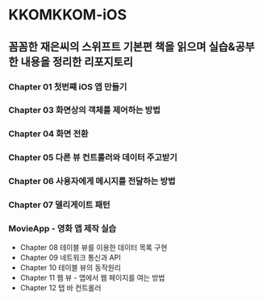 # KKOMKKOM-iOS
꼼꼼한 재은씨의 스위프트 기본편 책을 읽으며 실습&amp;공부한 내용을 정리한 리포지토리
---

### Chapter 01 첫번쨰 iOS 앱 만들기
### Chapter 03 화면상의 객체를 제어하는 방법
### Chapter 04 화면 전환
### Chapter 05 다른 뷰 컨트롤러와 데이터 주고받기
### Chapter 06 사용자에게 메시지를 전달하는 방법
### Chapter 07 델리게이트 패턴
### MovieApp - 영화 앱 제작 실습
- Chapter 08 테이블 뷰를 이용한 데이터 목록 구현
- Chapter 09 네트워크 통신과 API
- Chapter 10 테이블 뷰의 동작원리
- Chapter 11 웹 뷰 - 앱에서 웹 페이지를 여는 방법
- Chapter 12 탭 바 컨트롤러